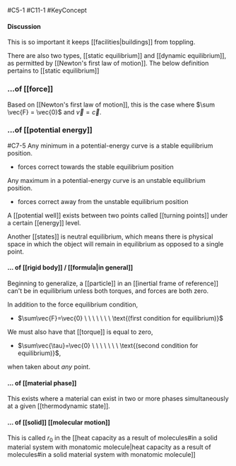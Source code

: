 #C5-1
#C11-1
#KeyConcept 

#### Discussion
This is so important it keeps [[facilities|buildings]] from toppling.

There are also two types, [[static equilibrium]] and [[dynamic equilibrium]], as permitted by [[Newton's first law of motion]]. The below definition pertains to [[static equilibrium]]

### ...of [[force]]
Based on [[Newton's first law of motion]], this is the case where $\sum \vec{F} = \vec{0}$ and $\vec{v} =\vec{c}$.

### ...of [[potential energy]]
#C7-5
Any minimum in a potential-energy curve is a stable equilibrium position.
- forces correct towards the stable equilibrium position

Any maximum in a potential-energy curve is an unstable equilibrium position.
- forces correct away from the unstable equilibrium position

A [[potential well]] exists between two points called [[turning points]] under a certain [[energy]] level.

Another [[states]] is neutral equilibrium, which means there is physical space in which the object will remain in equilibrium as opposed to a single point.

#### ... of [[rigid body]] / [[formula|in general]]
Beginning to generalize, a [[particle]] in an [[inertial frame of reference]] can't be in equilibrium unless both torques, and forces are both zero.

In addition to the force equilibrium condition,
- $\sum\vec{F}=\vec{0} \ \ \ \ \ \ \ \text{(first condition for equilibrium)}$ 

We must also have that [[torque]] is equal to zero, 
- $\sum\vec{\tau}=\vec{0} \ \ \ \ \ \ \ \text{(second condition for equilibrium)}$, 
 
when taken about *any* point.

#### ... of [[material phase]]
This exists where a material can exist in two or more phases simultaneously at a given [[thermodynamic state]].

#### ... of [[solid]] [[molecular motion]]
This is called $r_0$ in the [[heat capacity as a result of molecules#in a solid material system with monatomic molecule|heat capacity as a result of molecules#in a solid material system with monatomic molecule]]
